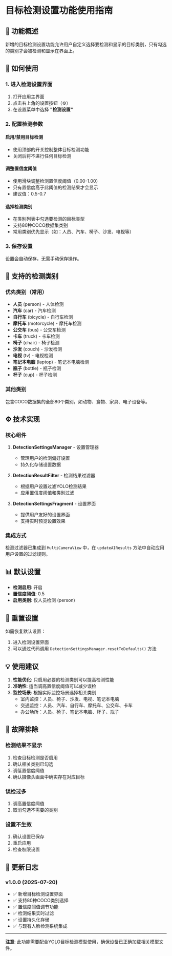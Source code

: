 # 目标检测设置功能使用指南

## 🎯 **功能概述**

新增的目标检测设置功能允许用户自定义选择要检测和显示的目标类别，只有勾选的类别才会被检测和显示在界面上。

## 📱 **如何使用**

### 1. 进入检测设置界面

1. 打开应用主界面
2. 点击右上角的设置按钮（⚙️）
3. 在设置菜单中选择 **"检测设置"**

### 2. 配置检测参数

#### **启用/禁用目标检测**
- 使用顶部的开关控制整体目标检测功能
- 关闭后将不进行任何目标检测

#### **调整置信度阈值**
- 使用滑块调整检测置信度阈值（0.00-1.00）
- 只有置信度高于此阈值的检测结果才会显示
- 建议值：0.5-0.7

#### **选择检测类别**
- 在类别列表中勾选要检测的目标类型
- 支持80种COCO数据集类别
- 常用类别优先显示（如：人员、汽车、椅子、沙发、电视等）

### 3. 保存设置

设置会自动保存，无需手动保存操作。

## 🔧 **支持的检测类别**

### **优先类别（常用）**
- **人员** (person) - 人体检测
- **汽车** (car) - 汽车检测  
- **自行车** (bicycle) - 自行车检测
- **摩托车** (motorcycle) - 摩托车检测
- **公交车** (bus) - 公交车检测
- **卡车** (truck) - 卡车检测
- **椅子** (chair) - 椅子检测
- **沙发** (couch) - 沙发检测
- **电视** (tv) - 电视检测
- **笔记本电脑** (laptop) - 笔记本电脑检测
- **瓶子** (bottle) - 瓶子检测
- **杯子** (cup) - 杯子检测

### **其他类别**
包含COCO数据集的全部80个类别，如动物、食物、家具、电子设备等。

## ⚙️ **技术实现**

### **核心组件**

1. **DetectionSettingsManager** - 设置管理器
   - 管理用户的检测偏好设置
   - 持久化存储设置数据

2. **DetectionResultFilter** - 检测结果过滤器
   - 根据用户设置过滤YOLO检测结果
   - 应用置信度阈值和类别过滤

3. **DetectionSettingsFragment** - 设置界面
   - 提供用户友好的设置界面
   - 支持实时预览设置效果

### **集成方式**

检测过滤器已集成到 `MultiCameraView` 中，在 `updateAIResults` 方法中自动应用用户设置的过滤规则。

## 📊 **默认设置**

- **检测启用**: 开启
- **置信度阈值**: 0.5
- **启用类别**: 仅人员检测 (person)

## 🔄 **重置设置**

如需恢复默认设置：
1. 进入检测设置界面
2. 可以通过代码调用 `DetectionSettingsManager.resetToDefaults()` 方法

## 💡 **使用建议**

1. **性能优化**: 只启用必要的检测类别可以提高检测性能
2. **准确性**: 适当调高置信度阈值可以减少误检
3. **监控场景**: 根据实际监控场景选择相关类别
   - 室内监控：人员、椅子、沙发、电视、笔记本电脑
   - 交通监控：人员、汽车、自行车、摩托车、公交车、卡车
   - 办公场所：人员、椅子、笔记本电脑、杯子、瓶子

## 🐛 **故障排除**

### **检测结果不显示**
1. 检查目标检测是否启用
2. 确认相关类别已勾选
3. 调低置信度阈值
4. 确认摄像头画面中确实存在对应目标

### **误检过多**
1. 调高置信度阈值
2. 取消勾选不需要的类别

### **设置不生效**
1. 确认设置已保存
2. 重启应用
3. 检查权限设置

## 📝 **更新日志**

### v1.0.0 (2025-07-20)
- ✅ 新增目标检测设置界面
- ✅ 支持80种COCO类别选择
- ✅ 置信度阈值调节功能
- ✅ 检测结果实时过滤
- ✅ 设置持久化存储
- ✅ 与现有人脸检测系统集成

---

**注意**: 此功能需要配合YOLO目标检测模型使用，确保设备已正确加载相关模型文件。
